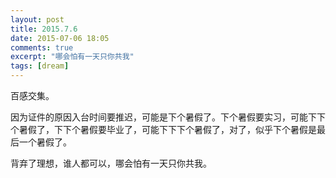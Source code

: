 ```yaml
---
layout: post
title: 2015.7.6
date: 2015-07-06 18:05
comments: true
excerpt: "哪会怕有一天只你共我"
tags: [dream]
---
```

百感交集。

因为证件的原因入台时间要推迟，可能是下个暑假了。下个暑假要实习，可能下下个暑假了，下下个暑假要毕业了，可能下下下个暑假了，对了，似乎下个暑假是最后一个暑假了。

背弃了理想，谁人都可以，哪会怕有一天只你共我。

&nbsp;
